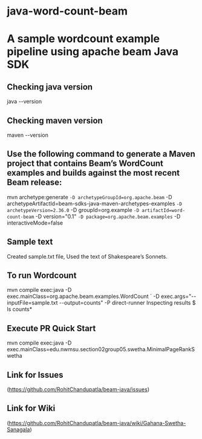 # java-word-count-beam
# A sample wordcount example pipeline using apache beam Java SDK


## Checking java version
java --version

## Checking maven version
maven --version

## Use the following command to generate a Maven project that contains Beam’s WordCount examples and builds against the most recent Beam release:
mvn archetype:generate `
 -D archetypeGroupId=org.apache.beam `
 -D archetypeArtifactId=beam-sdks-java-maven-archetypes-examples `
 -D archetypeVersion=2.36.0 `
 -D groupId=org.example `
 -D artifactId=word-count-beam `
 -D version="0.1" `
 -D package=org.apache.beam.examples `
 -D interactiveMode=false

## Sample text
Created sample.txt file, Used the text of Shakespeare’s Sonnets.

## To run Wordcount
mvn compile exec:java -D exec.mainClass=org.apache.beam.examples.WordCount `
 -D exec.args="--inputFile=sample.txt --output=counts" -P direct-runner
Inspecting results
$ ls counts*

## Execute PR Quick Start
mvn compile exec:java -D exec.mainClass=edu.nwmsu.section02group05.swetha.MinimalPageRankSwetha

## Link for Issues 

(https://github.com/RohitChandupatla/beam-java/issues)

## Link for Wiki

(https://github.com/RohitChandupatla/beam-java/wiki/Gahana-Swetha-Sanagala)

